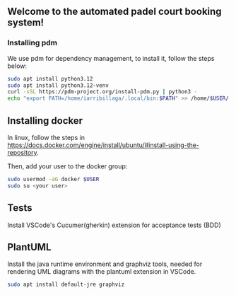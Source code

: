 ## Welcome to the automated padel court booking system!

### Installing pdm

We use pdm for dependency management, to install it, follow the steps below:

```bash
sudo apt install python3.12
sudo apt install python3.12-venv
curl -sSL https://pdm-project.org/install-pdm.py | python3 -
echo "export PATH=/home/iarribillaga/.local/bin:$PATH" >> /home/$USER/.bashrc
```

## Installing docker

In linux, follow the steps in https://docs.docker.com/engine/install/ubuntu/#install-using-the-repository.

Then, add your user to the docker group:

```bash
sudo usermod -aG docker $USER
sudo su <your user>
```

## Tests

Install VSCode's Cucumer(gherkin) extension for acceptance tests (BDD)

## PlantUML

Install the java runtime environment and graphviz tools, needed for rendering UML diagrams with the plantuml extension in VSCode.

```bash
sudo apt install default-jre graphviz
```